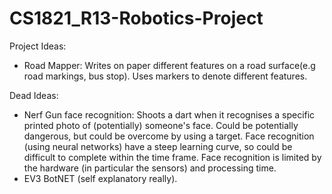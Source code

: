# CS1821_R13-Robotics-Project

Project Ideas:
- Road Mapper: Writes on paper different features on a road surface(e.g road markings, bus stop). Uses markers to denote different features.

Dead Ideas:
- Nerf Gun face recognition: Shoots a dart when it recognises a specific printed photo of (potentially) someone's face. Could be potentially dangerous, but could be overcome by using a target. Face recognition (using neural networks) have a steep learning curve, so could be difficult to complete within the time frame. Face recognition is limited by the hardware (in particular the sensors) and processing time.
- EV3 BotNET (self explanatory really).
